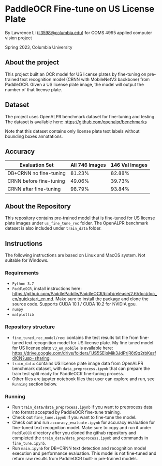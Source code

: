 # PaddleOCR Fine-tune on US License Plate

By Lawrence Li (ll3598@columbia.edu) for COMS 4995 applied computer vision project

Spring 2023, Columbia University

## About the project
This project built an OCR model for US license plates by fine-tuning on pre-trained text recognition model (CRNN with MobileNetV3 backbone) from PaddleOCR. Given a US license plate image, the model will output the number of that license plate. 

## Dataset
The project uses OpenALPR benchmark dataset for fine-tuning and testing. The dataset is available here: https://github.com/openalpr/benchmarks

Note that this dataset contains only license plate text labels without bounding boxes annotations.

## Accuracy

| Evaluation Set | All 746 Images  | 146 Val Images |
| ----------- | ----------- | -------------- |
| DB+CRNN no fine-tuning      | 81.23%      | 82.88%         |
| CRNN before fine-tuning   | 49.06%      | 39.73%         |
| CRNN after fine-tuning   | 98.79%      | 93.84%         |

## About the Repository

This repository contains pre-trained model that is fine-tuned for US license plate images under `us_fine_tune_rec` folder.
The OpenALPR benchmark dataset is also included under `train_data` folder. 

## Instructions

The following instructions are based on Linux and MacOS system. Not suitable for Windows.

### Requirements

* `Python 3.7`
* `PaddleOCR`, install instructions here: https://github.com/PaddlePaddle/PaddleOCR/blob/release/2.6/doc/doc_en/quickstart_en.md. Make sure to install the package and clone the source code. Supports CUDA 10.1 / CUDA 10.2 for NVIDIA gpu.
* `numpy`
* `matplotlib`

### Repository structure

* `fine_tuned_rec_model/rec`: contains the test results txt file from fine-tuned text recognition model for US license plate. My fine tuned model for US license plate `v3_en_mobile` is available here: https://drive.google.com/drive/folders/1JS5SEloMik3JdPrjR6t9q2rbKesfdICN?usp=sharing.
* `train_data`: contains US license plate image data from OpenALPR benchmark dataset, with `data_preprocess.ipynb` that can prepare the train test split ready for PaddleOCR fine-tuning process.
* Other files are jupyter notebook files that user can explore and run, see `Running` section below.
 
### Running

* Run `train_data/data_preprocess.ipynb` if you want to preprocess data into format accepted by PaddleOCR fine-tune training.
* Check out `fine_tune.ipynb` if you want to fine-tune the model.
* Check out and run `accuracy_evaluate.ipynb` for accuracy evaluation for fine-tuned text recognition model. Make sure to copy and run it under `PaddleOCR` directory after you cloned the github repository and completed the `train_data/data_preprocess.ipynb` and commands in `fine_tune.ipynb`.
* Run `main.ipynb` for DB+CRNN text detection and recognition model execution and performance evaluation. This model is not fine-tuned and return raw results from PaddleOCR built-in pre-trained models. 

